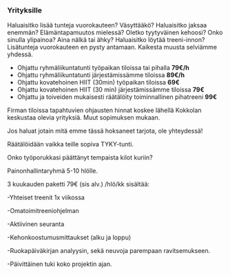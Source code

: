 ### Yrityksille

Haluaisitko lisää tunteja vuorokauteen? Väsyttääkö? Haluaisitko jaksaa enemmän?   Elämäntapamuutos mielessä? Oletko tyytyväinen kehoosi? Onko sinulla ylipainoa? Aina nälkä tai ähky? Haluaisitko löytää treeni-innon? Lisätunteja vuorokauteen en pysty antamaan. Kaikesta muusta selviämme yhdessä.

- Ohjattu ryhmäliikuntatunti työpaikan tiloissa tai pihalla **79€/h**                 
- Ohjattu ryhmäliikuntatunti järjestämissämme tiloissa **89€/h**
- Ohjattu kovatehoinen HIIT (30min) työpaikan tiloissa **69€**
- Ohjattu kovatehoinen HIIT (30 min) järjestämissämme tiloissa **79€**
- Ohjattu ja toiveiden mukaisesti räätälöity 
toiminnallinen pihatreeni **99€**

Firman tiloissa tapahtuvien ohjausten hinnat koskee lähellä 
Kokkolan keskustaa olevia yrityksiä. Muut sopimuksen mukaan.

Jos haluat jotain mitä emme tässä hoksaneet tarjota, ole yhteydessä!

Räätälöidään vaikka teille sopiva TYKY-tunti. 


Onko työporukkasi päättänyt tempaista kilot kuriin?

Painonhallintaryhmä 5-10 hlölle.

3 kuukauden paketti 79€ (sis alv.) /hlö/kk sisältää:

-Yhteiset treenit 1x viikossa

-Omatoimitreeniohjelman

-Aktiivinen seuranta

-Kehonkoostumusmittaukset (alku ja loppu)

-Ruokapäiväkirjan analyysin, sekä neuvoja parempaan ravitsemukseen.

-Päivittäinen tuki koko projektin ajan.
